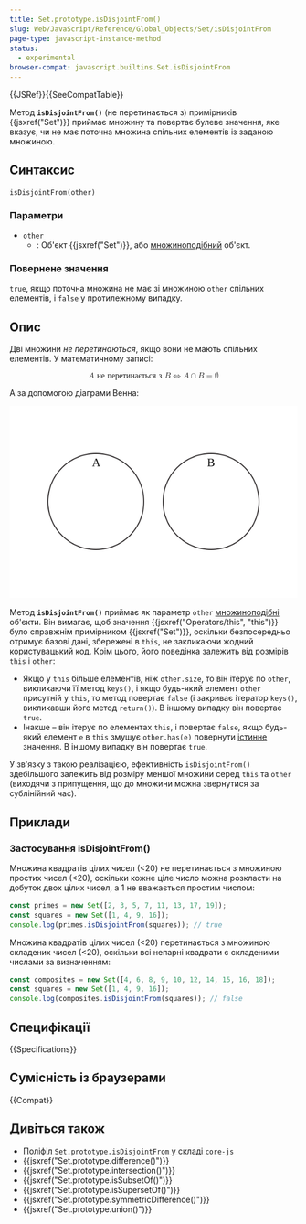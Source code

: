 ```yaml
---
title: Set.prototype.isDisjointFrom()
slug: Web/JavaScript/Reference/Global_Objects/Set/isDisjointFrom
page-type: javascript-instance-method
status:
  - experimental
browser-compat: javascript.builtins.Set.isDisjointFrom
---
```


{{JSRef}}{{SeeCompatTable}}

Метод **`isDisjointFrom()`** (не перетинається з) примірників {{jsxref("Set")}} приймає множину та повертає булеве значення, яке вказує, чи не має поточна множина спільних елементів із заданою множиною.

## Синтаксис

```js-nolint
isDisjointFrom(other)
```

### Параметри

- `other`
  - : Об'єкт {{jsxref("Set")}}, або [множиноподібний](/uk/docs/Web/JavaScript/Reference/Global_Objects/Set#mnozhynopodibni-obiekty) об'єкт.

### Повернене значення

`true`, якщо поточна множина не має зі множиною `other` спільних елементів, і `false` у протилежному випадку.

## Опис

Дві множини _не перетинаються_, якщо вони не мають спільних елементів. У математичному записі:

<math display="block"><semantics><mrow><mi>A</mi><mtext>&nbsp;не перетинається з&nbsp;</mtext><mi>B</mi><mo stretchy="false">⇔</mo><mi>A</mi><mo>∩</mo><mi>B</mi><mo>=</mo><mi>∅</mi></mrow><annotation encoding="TeX">A\text{ не перетинається з }B \Leftrightarrow A\cap B = \empty</annotation></semantics></math>

А за допомогою діаграми Венна:

![Діаграма Венна з двома колами. A та B не перетинаються, тому що ці кола не мають області накладання.](diagram.svg)

Метод **`isDisjointFrom()`** приймає як параметр `other` [множиноподібні](/uk/docs/Web/JavaScript/Reference/Global_Objects/Set#mnozhynopodibni-obiekty) об'єкти. Він вимагає, щоб значення {{jsxref("Operators/this", "this")}} було справжнім примірником {{jsxref("Set")}}, оскільки безпосередньо отримує базові дані, збережені в `this`, не закликаючи жодний користувацький код. Крім цього, його поведінка залежить від розмірів `this` і `other`:

- Якщо у `this` більше елементів, ніж `other.size`, то він ітерує по `other`, викликаючи її метод `keys()`, і якщо будь-який елемент `other` присутній у `this`, то метод повертає `false` (і закриває ітератор `keys()`, викликавши його метод `return()`). В іншому випадку він повертає `true`.
- Інакше – він ітерує по елементах `this`, і повертає `false`, якщо будь-який елемент `e` в `this` змушує `other.has(e)` повернути [істинне](/uk/docs/Glossary/Truthy) значення. В іншому випадку він повертає `true`.

У зв'язку з такою реалізацією, ефективність `isDisjointFrom()` здебільшого залежить від розміру меншої множини серед `this` та `other` (виходячи з припущення, що до множини можна звернутися за сублінійний час).

## Приклади

### Застосування isDisjointFrom()

Множина квадратів цілих чисел (<20) не перетинається з множиною простих чисел (<20), оскільки кожне ціле число можна розкласти на добуток двох цілих чисел, а 1 не вважається простим числом:

```js
const primes = new Set([2, 3, 5, 7, 11, 13, 17, 19]);
const squares = new Set([1, 4, 9, 16]);
console.log(primes.isDisjointFrom(squares)); // true
```

Множина квадратів цілих чисел (<20) перетинається з множиною складених чисел (<20), оскільки всі непарні квадрати є складеними числами за визначенням:

```js
const composites = new Set([4, 6, 8, 9, 10, 12, 14, 15, 16, 18]);
const squares = new Set([1, 4, 9, 16]);
console.log(composites.isDisjointFrom(squares)); // false
```

## Специфікації

{{Specifications}}

## Сумісність із браузерами

{{Compat}}

## Дивіться також

- [Поліфіл `Set.prototype.isDisjointFrom` у складі `core-js`](https://github.com/zloirock/core-js#new-set-methods)
- {{jsxref("Set.prototype.difference()")}}
- {{jsxref("Set.prototype.intersection()")}}
- {{jsxref("Set.prototype.isSubsetOf()")}}
- {{jsxref("Set.prototype.isSupersetOf()")}}
- {{jsxref("Set.prototype.symmetricDifference()")}}
- {{jsxref("Set.prototype.union()")}}
